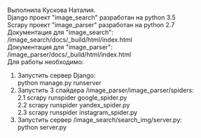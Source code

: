 Выполнила Кускова Наталия. <br>
Django проект "image_search" разработан на python 3.5 <br>
Scrapy проект "image_parser" разработан на python 2.7 <br>
Документация для "image_search": /image_search/docs/_build/html/index.html <br>
Документация для "image_parser": /image_parser/docs/_build/html/index.html <br>
Для работы необходимо:
1. Запустить сервер Django: <br> 
python manage.py runserver<br>
2. Запустить 3 спайдера /image_parser/image_parser/spiders: <br>
2.1 scrapy runspider google_spider.py <br>
2.2 scrapy runspider yandex_spider.py <br>
2.3 scrapy runspider instagram_spider.py <br>
3. Запустить сервер /image_search/search_img/server.py: <br>
python server.py <br>

